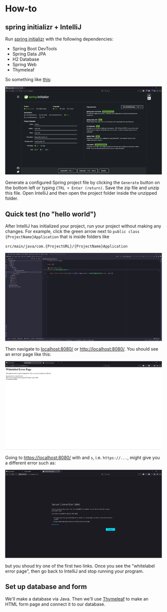 # How-to

## spring initializr + IntelliJ

Run [spring initializr](https://start.spring.io/) with the following dependencies:

- Spring Boot DevTools
- Spring Data JPA
- H2 Database
- Spring Web
- Thymeleaf

So something like [this](https://start.spring.io/#!type=maven-project&language=java&platformVersion=2.5.5&packaging=jar&jvmVersion=11&groupId=com.tts&artifactId=w9d1-HW&name=w9d1-HW&description=Making%20Mari%20Kondo%20cry&packageName=com.tts.w9d1-HW&dependencies=devtools,data-jpa,h2,web,thymeleaf):

![si-w9d1-hw.png](si-w9d1-hw.png)

Generate a configured Spring project file by clicking the `Generate` button on the bottom left or typing `CTRL + Enter (return)`.
Save the zip file and unzip this file.
Open IntelliJ and then open the project folder inside the unzipped folder.

## Quick test (no "hello world")

After IntelliJ has initialized your project, run your project without making any changes.
For example, click the green arrow next to `public class {ProjectName}Application` that is inside folders like

```
src/main/java/com.{ProjectURL}/{ProjectName}Application
```

![si-app-w9d1.png](si-app-w9d1.png)

Then navigate to [localhost:8080/](localhost:8080/)
or [http://localhost:8080/](http://localhost:8080/). You should see an error page like this:

![si-whitelabel-w9d1.png](si-whitelabel-w9d1.png)

Going to [https://localhost:8080/](https://localhost:8080/) with and `s`, i.e. `https://...`, might give you a different error such as:

![si-https-w9d1.png](si-https-w9d1.png)

but you shoud try one of the first two links.
Once you see the "whitelabel error page", then go back to IntelliJ and stop running your program.

## Set up database and form

We'll make a database via Java. Then we'll use [Thymeleaf](https://en.wikipedia.org/wiki/Thymeleaf) to make an HTML form page and connect it to our database.
